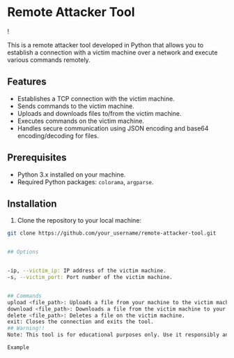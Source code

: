 # Remote Attacker Tool

!

This is a remote attacker tool developed in Python that allows you to establish a connection with a victim machine over a network and execute various commands remotely.

## Features

- Establishes a TCP connection with the victim machine.
- Sends commands to the victim machine.
- Uploads and downloads files to/from the victim machine.
- Executes commands on the victim machine.
- Handles secure communication using JSON encoding and base64 encoding/decoding for files.

## Prerequisites

- Python 3.x installed on your machine.
- Required Python packages: `colorama`, `argparse`.

## Installation

1. Clone the repository to your local machine:

```bash
git clone https://github.com/your_username/remote-attacker-tool.git


## Options


-ip, --victim_ip: IP address of the victim machine.
-s, --victim_port: Port number of the victim machine.


## Commands
upload <file_path>: Uploads a file from your machine to the victim machine.
download <file_path>: Downloads a file from the victim machine to your machine.
delete <file_path>: Deletes a file on the victim machine.
exit: Closes the connection and exits the tool.
## Warning!!
Note: This tool is for educational purposes only. Use it responsibly and only on systems you are authorized to access.

Example
